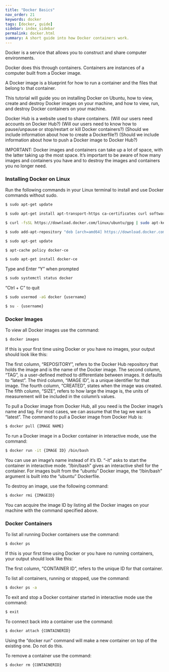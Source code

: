 ```yaml
---
title: "Docker Basics"
nav_order: 21
keywords: docker
tags: [docker, guide]
sidebar: index_sidebar
permalink: docker.html
summary: A short guide into how Docker containers work.
---
```


Docker is a service that allows you to construct and share computer
environments.

Docker does this through containers. Containers are instances of a computer
built from a Docker image.

A Docker image is a blueprint for how to run a container and the files that
belong to that container.

This tutorial will guide you on installing Docker on Ubuntu, how to view, create
and destroy Docker images on your machine, and how to view, run, and destroy
Docker containers on your machine.

Docker Hub is a website used to share containers. (Will our users need accounts
on Docker Hub?) (Will our users need to know how to pause/unpause or
stop/restart or kill Docker containers?) (Should we include information about
how to create a Dockerfile?) (Should we include information about how to
push a Docker image to Docker Hub?)

IMPORTANT: Docker images and containers can take up a lot of space, with the
latter taking up the most space. It’s important to be aware of how many images
and containers you have and to destroy the images and containers you no longer
need.

### Installing Docker on Linux

Run the following commands in your Linux terminal to install and use Docker
commands without sudo.

```bash
$ sudo apt-get update
```

```bash
$ sudo apt-get install apt-transport-https ca-certificates curl software-properties-common
```

```bash
$ curl -fsSL https://download.docker.com/linux/ubuntu/gpg | sudo apt-key add -
```

```bash
$ sudo add-apt-repository "deb [arch=amd64] https://download.docker.com/linux/ubuntu bionic stable"
```

```bash
$ sudo apt-get update
```

```bash
$ apt-cache policy docker-ce
```

```bash
$ sudo apt-get install docker-ce
```

Type and Enter “Y” when prompted


```bash
$ sudo systemctl status docker
```

“Ctrl + C” to quit


```bash
$ sudo usermod -aG docker {username}
```
```bash
$ su - {username}
```


### Docker Images

To view all Docker images use the command:

```bash
$ docker images
```

If this is your first time using Docker or you have no images, your output should look like this:



The first column, “REPOSITORY”, refers to the Docker Hub repository that holds the image and is the name of the Docker image. The second column, “TAG”, is a user-defined method to differentiate between images. It defaults to “latest”. The third column, “IMAGE ID”, is a unique identifier for that image. The fourth column, “CREATED”, states when the image was created. The fifth column, “SIZE”, refers to how large the image is, the units of measurement will be included in the column’s values.

To pull a Docker image from Docker Hub, all you need is the Docker image’s name and tag. For most cases, we can assume that the tag we want is “latest”. The command to pull a Docker image from Docker Hub is:

```bash
$ docker pull {IMAGE NAME}
```

To run a Docker image in a Docker container in interactive mode, use the command:

```bash
$ docker run -it {IMAGE ID} /bin/bash
```

You can use an image’s name instead of it’s ID. “-it” asks to start the container in interactive mode. “/bin/bash” gives an interactive shell for the container. For images built from the “ubuntu” Docker image, the “/bin/bash” argument is built into the “ubuntu” Dockerfile.

To destroy an image, use the following command:
```bash
$ docker rmi {IMAGEID}
```

You can acquire the image ID by listing all the Docker images on your machine with the command specified above.

### Docker Containers

To list all running Docker containers use the command:
```bash
$ docker ps
```

If this is your first time using Docker or you have no running containers, your output should look like this:



The first column, “CONTAINER ID”, refers to the unique ID for that container.

To list all containers, running or stopped, use the command:
```bash
$ docker ps -a
```

To exit and stop a Docker container started in interactive mode use the command:
```bash
$ exit
```

To connect back into a container use the command:
```bash
$ docker attach {CONTAINERID}
```

Using the “docker run” command will make a new container on top of the existing one. Do not do this.

To remove a container use the command:
```bash
$ docker rm {CONTAINERID}
```
